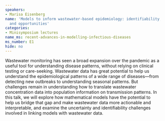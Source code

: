 ```yaml
---
speakers:
- Marisa Eisenberg
name: 'Models to inform wastewater-based epidemiology: identifiability, uncertainty,
  and opportunities'
categories:
- Minisymposium lectures
name_ms: recent-advances-in-modelling-infectious-diseases
ms_number: E1
hide: no
---
```

Wastewater monitoring has seen a broad expansion over the pandemic as a useful tool for understanding disease patterns, without relying on clinical testing or care-seeking. Wastewater data has great potential to help us understand the epidemiological patterns of a wide range of diseases—from detecting new outbreaks to understanding seasonal patterns. But challenges remain in understanding how to translate wastewater concentration data into population information on transmission patterns. In this talk, we will explore how mathematical models have the potential to help us bridge that gap and make wastewater data more actionable and interpretable, and examine the uncertainty and identifiability challenges involved in linking models with wastewater data.
